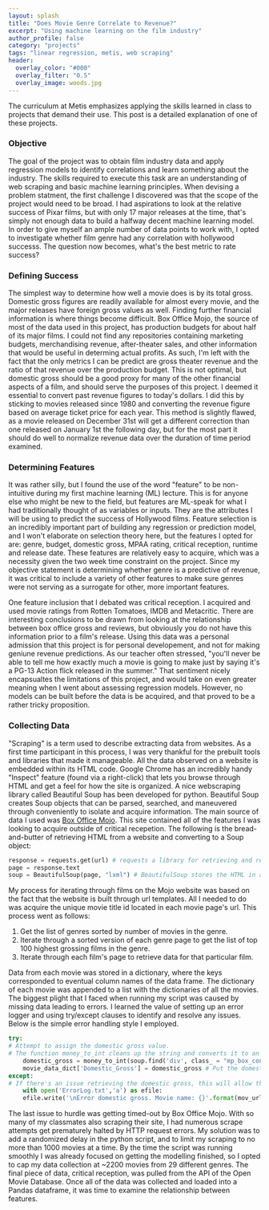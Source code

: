 ```yaml
---
layout: splash
title: "Does Movie Genre Correlate to Revenue?"
excerpt: "Using machine learning on the film industry"
author_profile: false
category: "projects"
tags: "linear regression, metis, web scraping" 
header:
  overlay_color: "#000"
  overlay_filter: "0.5"
  overlay_image: woods.jpg
---
```


The curriculum at Metis emphasizes applying the skills learned in class to projects that demand their use. This post is a detailed explanation of one of these projects.

### Objective
The goal of the project was to obtain film industry data and apply regression models to identify correlations and learn something about the industry. The skills required to execute this task are an understanding of web scraping and basic machine learning principles. When devising a problem statment, the first challenge I discovered was that the scope of the project would need to be broad. I had aspirations to look at the relative success of Pixar films, but with only 17 major releases at the time, that's simply not enough data to build a halfway decent machine learning model. In order to give myself an ample number of data points to work with, I opted to investigate whether film genre had any correlation with hollywood successs. The question now becomes, what's the best metric to rate success?

### Defining Success
The simplest way to determine how well a movie does is by its total gross. Domestic gross figures are readily available for almost every movie, and the major releases have foreign gross values as well. Finding further financial information is where things become difficult. Box Office Mojo, the source of most of the data used in this project, has production budgets for about half of its major films. I could not find any repositories containing marketing budgets, merchandising revenue, after-theater sales, and other information that would be useful in determing actual profits. As such, I'm left with the fact that the only metrics I can be predict are gross theater revenue and the ratio of that revenue over the production budget. This is not optimal, but domestic gross should be a good proxy for many of the other financial aspects of a film, and should serve the purposes of this project. I deemed it essential to convert past revenue figures to today's dollars. I did this by sticking to movies released since 1980 and converting the revenue figure based on average ticket price for each year. This method is slightly flawed, as a movie released on December 31st will get a different correction than one released on January 1st the following day,  but for the most part it should do well to normalize revenue data over the duration of time period examined.

### Determining Features
It was rather silly, but I found the use of the word "feature" to be non-intuitive during my first machine learning (ML) lecture. This is for anyone else who might be new to the field, but features are ML-speak for what I had traditionally thought of as variables or inputs. They are the attributes I will be using to predict the success of Hollywood films. Feature selection is an incredibly important part of building any regression or prediction model, and I won't elaborate on selection theory here, but the features I opted for are: genre, budget, domestic gross, MPAA rating, critical reception, runtime and release date. These features are relatively easy to acquire, which was a necessity given the two week time constraint on the project. Since my objective statement is determining whether genre is a predictive of revenue, it was critical to include a variety of other features to make sure genres were not serving as a surrogate for other, more important features.  
  
One feature inclusion that I debated was critical reception. I acquired and used movie ratings from Rotten Tomatoes, IMDB and Metacritic. There are interesting conclusions to be drawn from looking at the relationship between box office gross and reviews, but obviously you do not have this information prior to a film's release. Using this data was a personal admission that this project is for personal developement, and not for making geniune revenue predictions. As our teacher often stressed, "you'll never be able to tell me how exactly much a movie is going to make just by saying it's a PG-13 Action flick released in the summer." That sentiment nicely encapsualtes the limitations of this project, and would take on even greater meaning when I went about assessing regression models. However, no models can be built before the data is be acquired, and that proved to be a rather tricky proposition.

### Collecting Data
"Scraping" is a term used to describe extracting data from websites. As a first time participant in this process, I was very thankful for the prebuilt tools and libraries that made it manageable. All the data observed on a website is embedded within its HTML code. Google Chrome has an incredibly handy "Inspect" feature (found via a right-click) that lets you browse through HTML and get a feel for how the site is organized. A nice webscraping library called Beautiful Soup has been developed for python. Beautiful Soup creates Soup objects that can be parsed, searched, and maneuvered through conveniently to isolate and acquire information. The main source of data I used was [Box Office Mojo](http://http://www.boxofficemojo.com/ "Mojo"). This site contained all of the features I was looking to acquire outside of critical recepetion. The following is the bread-and-butter of retrieving HTML from a website and converting to a Soup object: 

```python  
response = requests.get(url) # requests a library for retrieving and reading HTML  
page = response.text  
soup = BeautifulSoup(page, "lxml") # BeautifulSoup stores the HTML in a soup object.  
```
My process for iterating through films on the Mojo website was based on the fact that the website is built through url templates. All I needed to do was acquire the unique movie title id located in each movie page's url. This process went as follows:  

  1. Get the list of genres sorted by number of movies in the genre.
  2. Iterate through a sorted version of each genre page to get the list of top 100 highest grossing films in the genre.
  3. Iterate through each film's page to retrieve data for that particular film.  

Data from each movie was stored in a dictionary, where the keys corresponded to eventual column names of the data frame. The dictionary of each movie was appended to a list with the dictionaries of all the movies. The biggest plight that I faced when running my script was caused by missing data leading to errors. I learned the value of setting up an error logger and using try/except clauses to identify and resolve any issues. Below is the simple error handling style I employed.

```python  
try:  
# Attempt to assign the domestic gross value.  
# The function money_to_int cleans up the string and converts it to an integer.  
    domestic_gross = money_to_int(soup.find('div', class_ = "mp_box_content").findAll('td', align = 'right')[0].text)  
    movie_data_dict['Domestic_Gross'] = domestic_gross # Put the domestic gross into the movie data dictionary.  
except:  
# If there's an issue retrieving the domestic gross, this will allow the script to keep running and create a record of the url that caused the issue.  
    with open('ErrorLog.txt','a') as efile:  
    efile.write('\nError domestic gross. Movie name: {}'.format(mov_url))  
```

The last issue to hurdle was getting timed-out by Box Office Mojo. With so many of my classmates also scraping their site, I had numerous scrape attempts get prematurely halted by HTTP request errors. My solution was to add a randomized delay in the python script, and to limit my scraping to no more than 1000 movies at a time. By the time the script was running smoothly I was already focused on getting the modelling finished, so I opted to cap my data collection at ~2200 movies from 29 different genres. The final piece of data, critical reception, was pulled from the API of the Open Movie Database. Once all of the data was collected and loaded into a Pandas dataframe, it was time to examine the relationship between features.
